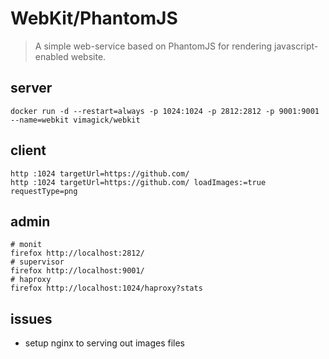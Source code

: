 WebKit/PhantomJS
================

> A simple web-service based on PhantomJS for rendering javascript-enabled website.

## server

    docker run -d --restart=always -p 1024:1024 -p 2812:2812 -p 9001:9001 --name=webkit vimagick/webkit

## client

    http :1024 targetUrl=https://github.com/
    http :1024 targetUrl=https://github.com/ loadImages:=true requestType=png

## admin

    # monit
    firefox http://localhost:2812/
    # supervisor
    firefox http://localhost:9001/
    # haproxy
    firefox http://localhost:1024/haproxy?stats

## issues

- setup nginx to serving out images files

